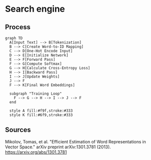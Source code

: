 # Search engine
## Process
```mermaid
graph TD
  A[Input Text] --> B[Tokenization]
  B --> C[Create Word-to-ID Mapping]
  C --> D[One-Hot Encode Input]
  D --> E[Initialize Network]
  E --> F[Forward Pass]
  F --> G[Compute Softmax]
  G --> H[Calculate Cross-Entropy Loss]
  H --> I[Backward Pass]
  I --> J[Update Weights]
  J --> F
  F --> K[Final Word Embeddings]

  subgraph "Training Loop"
    F --> G --> H --> I --> J --> F
  end

  style A fill:#f9f,stroke:#333
  style K fill:#6f9,stroke:#333
```

## Sources
Mikolov, Tomas, et al. "Efficient Estimation of Word Representations in Vector Space." arXiv preprint arXiv:1301.3781 (2013). https://arxiv.org/abs/1301.3781
